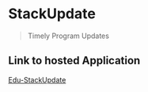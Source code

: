 # StackUpdate
> Timely Program Updates

## Link to hosted Application
[Edu-StackUpdate](https://edu-stackupdate.netlify.app/)